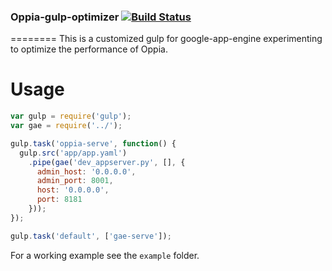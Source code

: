### Oppia-gulp-optimizer [![Build Status](https://travis-ci.org/MAKOSCAFEE/Oppia-gulp-optimizer.svg?branch=master)](MAKOSCAFEE/Oppia-gulp-optimizer)
========
This is a customized gulp for google-app-engine experimenting to optimize the
performance of Oppia.

# Usage
```javascript
var gulp = require('gulp');
var gae = require('../');

gulp.task('oppia-serve', function() {
  gulp.src('app/app.yaml')
    .pipe(gae('dev_appserver.py', [], {
      admin_host: '0.0.0.0',
      admin_port: 8001,
      host: '0.0.0.0',
      port: 8181
    }));
});

gulp.task('default', ['gae-serve']);

```

For a working example see the `example` folder.
